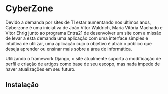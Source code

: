 # CyberZone


Devido a demanda por sites de TI estar aumentando nos últimos anos, Cyberzone é uma iniciativa de João Vitor Waldrich, Maria Vitória Machado e Vitor Ehrig junto ao programa Entra21 de desenvolver um site com a missão de levar a esta demanda uma aplicação com uma interface simples e intuitiva de utilizar, uma aplicação cujo o objetivo é atrair o público que deseja aprender ou ensinar mais sobre a área de informática.

Utilizando o framework Django, o site atualmente suporta a modificação de perfil e criação de artigos como base de seu escopo, mas nada impede de haver atualizações em seu futuro.

## Instalação




